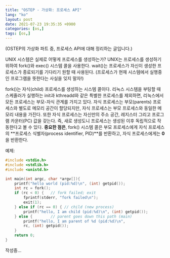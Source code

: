 ```yaml
---
title: "OSTEP - 가상화: 프로세스 API"
lang: "ko"
layout: post
date: 2021-07-23 19:35:35 +0900
categories: [os,]
tags: [os,]
---
```


(OSTEP의 가상화 파트 중, 프로세스 API에 대해 정리하는 글입니다.)

UNIX 시스템은 실제로 어떻게 프로세스를 생성하는가? UNIX는 프로세스를 생성하기 위하여 fork()와 exec() 시스템 콜을 사용한다. wait()는 프로세스가 자신이 생성한 프로세스가 종료되기를 기다리기 원할 때 사용된다. (프로세스가 현재 시스템에서 실행중인 프로그램을 뜻한다는 사실을 잊지 말자!)

fork()는 자식(child) 프로세스를 생성하는 시스템 콜이다. 리눅스 시스템을 부팅할 때 스케줄러가 실행하는 init과 kthreadd와 같은 특별한 프로세스를 제외하면, 리눅스에서 모든 프로세스는 부모-자식 관계를 가지고 있다. 자식 프로세스는 부모(parents) 프로세스와 별도로 메모리 공간이 할당되지만, 자식 프로세스는 부모 프로세스와 동일한 메모리 내용을 가진다. 또한 자식 프로세스는 자신만의 주소 공간, 레지스터 그리고 프로그램 카운터(PC) 값을 갖는다. 즉, 새로 생성도니 프로세스는 생성된 이후 독립적으로 작동한다고 볼 수 있다. **중요한 점은**, fork() 시스템 콜은 부모 프로세스에게 자식 프로세스의 **프로세스 식별자(process identifier, PID)**를 반환하고, 자식 프로세스에게는 **0**을 반환한다.

예제:
```c
#include <stdio.h>
#include <stdlib.h>
#include <unistd.h>

int main(int argc, char *argv[]){
    printf("hello world (pid:%d)\n", (int) getpid());
    int rc = fork();
    if (rc < 0) { 	// fork failed; exit
        fprintf(stderr, "fork failed\n");
        exit(1);
    } else if (rc == 0) { // child (new process)
        printf("hello, I am child (pid:%d)\n", (int) getpid());
    } else { 		// parent goes down this path (main)
        printf("hello, I am parent of %d (pid:%d)\n",
        rc, (int) getpid());
    }
    return 0;
}
```

작성중...